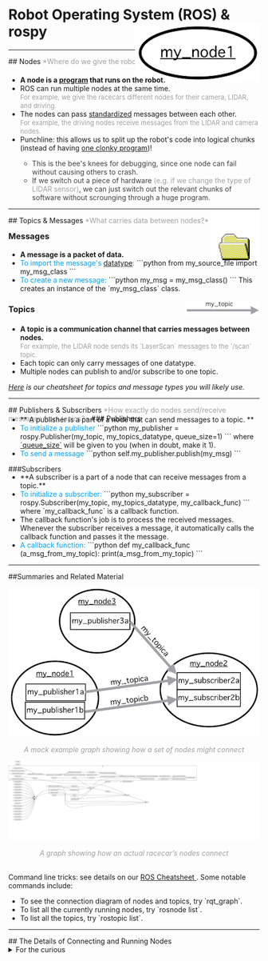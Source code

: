 # Robot Operating System (ROS) & rospy

<hr/>
## Nodes
<font color=#A0A0A0> *Where do we give the robot its behavior?* </font>

<div align="right" style="margin-top:-100px;">
	
![](img/example-node-small.jpg)

</div>

<ul style="margin-top:-30px;">
<li> <b>A node is a <a href=# data-toggle="tooltip" title="by default in C++ or with rospy, in Python">program</a> that runs on the robot.</b> </li>
<li> ROS can run multiple nodes at the same time.<br>
<font color=#A0A0A0 size="2">For example, we give the racecars different nodes for their camera, LIDAR, and driving.</font></li>
<li> The nodes can pass <span class="container"> <a href="#" data-toggle="tooltip" title="a node expressed in C++ and a node expressed in Python can send/receive messages between each other">standardized</a> </span>messages between each other.<br>
<font color=#A0A0A0 size="2"> For example, the driving nodes receive messages from the LIDAR and camera nodes. </font></li>
<li> Punchline: this allows us to split up the robot's code into logical chunks (instead of having <a href=https://github.mit.edu/2019-BWSI/Writeups/blob/master/ROS/clonkerStateMachine.py title="some of your TA’s old state machine">one clonky program</a>)!  
<font color=#404040>
	<ul>
	<li> This is the bee's knees for debugging, since one node can fail without causing others to crash.</li>
	<li> If we switch out a piece of hardware <font color=#A0A0A0>(e.g. if we change the type of LIDAR sensor)</font>, we can just switch out the relevant chunks of software without scrounging through a huge program.</li>
	</ul>
</li>
</font>
</ul>
<hr/>
## Topics & Messages
<font color=#A0A0A0> *What carries data between nodes?* </font>
  
<div style="margin-top:-10px;"> <h3>Messages</h3></div>

<div align="right" style="margin-top:-75px;">
	
![](img/xp-file-packet-small.gif)

</div>

<ul style="margin-top:-40px;">
<li><b>A message is a packet of data.</b></li>
<li><font color=#00A0F0>To import the message's <a href="#" data-toggle="tooltip" title="You may know of datatypes like String and int, but a class can also work as a custom data type.">datatype</a>:</font>
```python	
from my_source_file import my_msg_class
```
<li><font color=#00A0F0>To create a new message:</font>
```python
my_msg = my_msg_class()
```
  This creates an instance of the `my_msg_class` class.</li>
</ul>

<h3>Topics

</h3>
<div align="right" style="margin-top:-45px;">
	
![](img/example-topic-small.jpg)

</div>

<ul style="margin-top:0px;">
<li><b>A topic is a communication channel that carries messages between nodes.</b><br>
<font color=#A0A0A0 size="2"> For example, the LIDAR node sends its `LaserScan` messages to the `/scan` topic.</font></li>
<li>Each topic can only carry messages of one datatype.</li>
<li>Multiple nodes can publish to and/or subscribe to one topic.</li>
</ul>
   
*<a href="https://github.mit.edu/2019-BWSI/Writeups/blob/master/ros-topic-message-cheatsheet.md">Here</a> is our cheatsheet for topics and message types you will likely use.*


<hr/>
## Publishers & Subscribers 
<font color=#A0A0A0> *How exactly do nodes send/receive messages from topics?*</font>
### Publishers
<ul style="margin-top:-15px;">
<li>** A publisher is a part of a node that can send messages to a topic. **</li>
<li><font color=#00A0F0>To initialize a publisher</font>
```python
my_publisher = rospy.Publisher(my_topic, my_topics_datatype, queue_size=1)
```
where <a href="#" data-toggle="tooltip" title="it refers to how many messages the topic will hold if the topic's subscriber(s) is/are is not receiving the messages as fast as they are published">`queue_size`</a> will be given to you (when in doubt, make it 1).</li>
<li><font color=#00A0F0> To send a message</font>
```python
self.my_publisher.publish(my_msg)
```
</li>
</ul>

###Subscribers
<ul style="margin-top:-15px;">
<li>**A subscriber is a part of a node that can receive messages from a topic.**</li>
<li><font color=#00A0F0> To initialize a subscriber:</font>
```python
my_subscriber = rospy.Subscriber(my_topic, my_topics_datatype, my_callback_func)
```
where `my_callback_func` is a callback function.
</li>

<li>The callback function's job is to process the received messages. Whenever the subscriber receives a message, it automatically calls the callback function and passes it the message.</li>
<li><font color=#00A0F0> A callback function: </font>
```python
def my_callback_func (a_msg_from_my_topic):
  print(a_msg_from_my_topic)
```
</li>
</ul>
<hr/>
##Summaries and Related Material
<center><font color=#A0A0A0>

![](img/ros-sample-graph-small.jpg)

*A mock example graph showing how a set of nodes might connect*

![](img/rosgraph-grand-operating-small.svg)

*A graph showing how an actual racecar’s nodes connect*
</font></center>  
Command line tricks: see details on our <a href="http://bwsi-racecar.com/cheatsheets/ros/"> ROS Cheatsheet </a>. Some notable commands include:
<ul style="margin-top:5px;">
<li>To see the connection diagram of nodes and topics, try `rqt_graph`.</li>
<li>To list all the currently running nodes, try `rosnode list`.</li>
<li>To list all the topics, try `rostopic list`.</li>
</ul>

<hr/>
## The Details of Connecting and Running Nodes
<details> <summary>For the curious</summary><br>
*NOTE: You will not need to know this program your cars (no really; the TA’s were not even aware of this when we first worked on the cars), but it is kinda cool.*

<div style="margin-top:40px;"><h3>Connecting Nodes</h3></div>
<font color=#A0A0A0> *The topics connect the nodes… But who builds the topics?* </font>
<div align="right" style="margin-top:-140px;">
	
![](img/switchboard-operator-small.jpg)

</div>
<ul style="margin-top:-25px;">
<li>Hiding under the hood is `roscore`.
<ol type="1">
<li>First `roscore` goes through all the nodes and looks for publishers. If it finds a publisher, it records what node it’s in and what topic it publishes to.</li>
<li>Then `roscore` goes through all the nodes and looks for subscribers. When it finds a subscriber, it checks to see if the subscriber’s topic is in its list of publisher’s topics. If there are publishers that publish to that topic, `roscore` will <a href="#" data-toggle="tooltip" title= "your TA’s actually have no idea what this means computer-wise; we’re just going off of a ROS book we read"> form a direct connection </a> between the publisher(s) and the subscriber.</li>
</ol></li>
<center>
	
![](img/roscore-graph-small.png)

<font color=#A0A0A0>*Taken  with modification by Avalon Vinella from "Programming Robots with ROS" published by O'Reilly Media*</font></center>
<li> Since `roscore` forms direct connections between publishers and subscribers, it’s more like a telephone operator (which just connects lines/topics) than a post office (which intercepts all messages and sorts them back out).</li>
<li> When do we actually run `roscore`? See the last section.</li>

### Running Nodes
<ul style="margin-top:-15px;">
<li>Thanks to the magic of rospy, all it takes to create a node is to run a python file containing 
```python
rospy.init_node("my_node")
```
</li>
</ul>

### Running Nodes in Packages 
<ul style="margin-top:-15px;">
<li> Sometimes it is inconvenient to run `roscore` all your nodes one by one. For convenience then, you can run `roscore` and a whole bunch of nodes automatically with `teleop` or `startZED`; these are simplifications we've made using the car's <details><summary>[.bashrc file](https://github.mit.edu/2019-BWSI/Writeups/tree/master/Bootup%20Bash%20Scripts).</summary>
	<ul>
	<li>(For reference, a bash file contains a set of terminal commands. The .bashrc file in particular automatically runs whenever you open a new terminal. In our case, the robot's main .bashrc file  <a href="#" data-toggle="tooltip" title= "in 3rd from last line in .bashrc, there’s the command: source /home/racecar/.racecars"> runs another bash file called .racecars </a>)  In .racecars, we have written:
```bash
   ...
   # Create aliases to avoid having to type out ros packages and launch files
   alias teleop="roslaunch racecar teleop.launch"
   alias startZED="roslaunch zed_wrapper zed.launch"
   ...
```
</li></ul></details></li>
<li>This makes running `teleop` equivalent to running `roslaunch racecar teleop.launch` in the car's terminal.</li>
<li>`roslaunch` is the actual command we are using. It can run nodes or other files in the package its given, and if `roscore` is not already running, it runs `roscore`.</li>
<li>`racecar` and `zed_wrapper` are  ROS packages, a collection of files that can include nodes, launch files, or any other relevant files.</li>
<li>`teleop.launch` and `zed.launch` are the launch files which tell `roslaunch` how to use the files in their respective packages.</li>
</ul>

</details><br>

